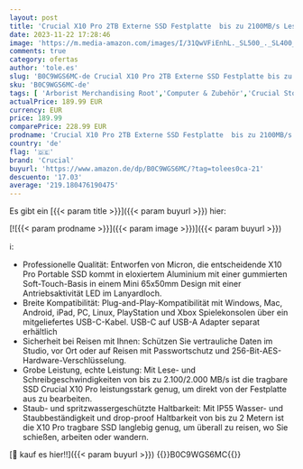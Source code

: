 ```yaml
---
layout: post
title: 'Crucial X10 Pro 2TB Externe SSD Festplatte  bis zu 2100MB/s Lesen und 2000MB/s Schreiben  PC und Mac  inkl. Mylio Photos+  USB-C 3.2 Portable Solid State Drive - CT2000X10PROSSD902'
date: 2023-11-22 17:28:46
image: 'https://m.media-amazon.com/images/I/31QwVFiEnhL._SL500_._SL400_.jpg'
comments: true
category: ofertas
author: 'tole.es'
slug: 'B0C9WGS6MC-de Crucial X10 Pro 2TB Externe SSD Festplatte bis zu 2100MB/s...'
sku: 'B0C9WGS6MC-de'
tags: [ 'Arborist Merchandising Root','Computer & Zubehör','Crucial Store','Datenspeicher','Externe Datenspeicher','Externe SSD','Externe Speichermedien','PC gaming components','Self Service','Special Features Stores','a4cbee59-f823-40fe-831a-7de64f655f6f_0','a4cbee59-f823-40fe-831a-7de64f655f6f_9501','a4cbee59-f823-40fe-831a-7de64f655f6f_9701','a4cbee59-f823-40fe-831a-7de64f655f6f_9801','crucial','🇩🇪', ]
actualPrice: 189.99 EUR
currency: EUR
price: 189.99
comparePrice: 228.99 EUR
prodname: 'Crucial X10 Pro 2TB Externe SSD Festplatte  bis zu 2100MB/s Lesen und 2000MB/s Schreiben  PC und Mac  inkl. Mylio Photos+  USB-C 3.2 Portable Solid State Drive - CT2000X10PROSSD902'
country: 'de'
flag: '🇩🇪'
brand: 'Crucial'
buyurl: 'https://www.amazon.de/dp/B0C9WGS6MC/?tag=tolees0ca-21'
descuento: '17.03'
average: '219.180476190475'
---
```


Es gibt ein [{{< param title >}}]({{< param buyurl >}}) hier:

[![{{< param prodname >}}]({{< param image >}})]({{< param buyurl >}})

ℹ️:

- Professionelle Qualität: Entworfen von Micron, die entscheidende X10 Pro Portable SSD kommt in eloxiertem Aluminium mit einer gummierten Soft-Touch-Basis in einem Mini 65x50mm Design mit einer Antriebsaktivität LED im Lanyardloch.
- Breite Kompatibilität: Plug-and-Play-Kompatibilität mit Windows, Mac, Android, iPad, PC, Linux, PlayStation und Xbox Spielekonsolen über ein mitgeliefertes USB-C-Kabel. USB-C auf USB-A Adapter separat erhältlich
- Sicherheit bei Reisen mit Ihnen: Schützen Sie vertrauliche Daten im Studio, vor Ort oder auf Reisen mit Passwortschutz und 256-Bit-AES-Hardware-Verschlüsselung.
- Grobe Leistung, echte Leistung: Mit Lese- und Schreibgeschwindigkeiten von bis zu 2.100/2.000 MB/s ist die tragbare SSD Crucial X10 Pro leistungsstark genug, um direkt von der Festplatte aus zu bearbeiten.
- Staub- und spritzwassergeschützte Haltbarkeit: Mit IP55 Wasser- und Staubbeständigkeit und drop-proof Haltbarkeit von bis zu 2 Metern ist die X10 Pro tragbare SSD langlebig genug, um überall zu reisen, wo Sie schießen, arbeiten oder wandern.

[🛒 kauf es hier!!]({{< param buyurl >}})
{{<world>}}B0C9WGS6MC{{</world>}}
